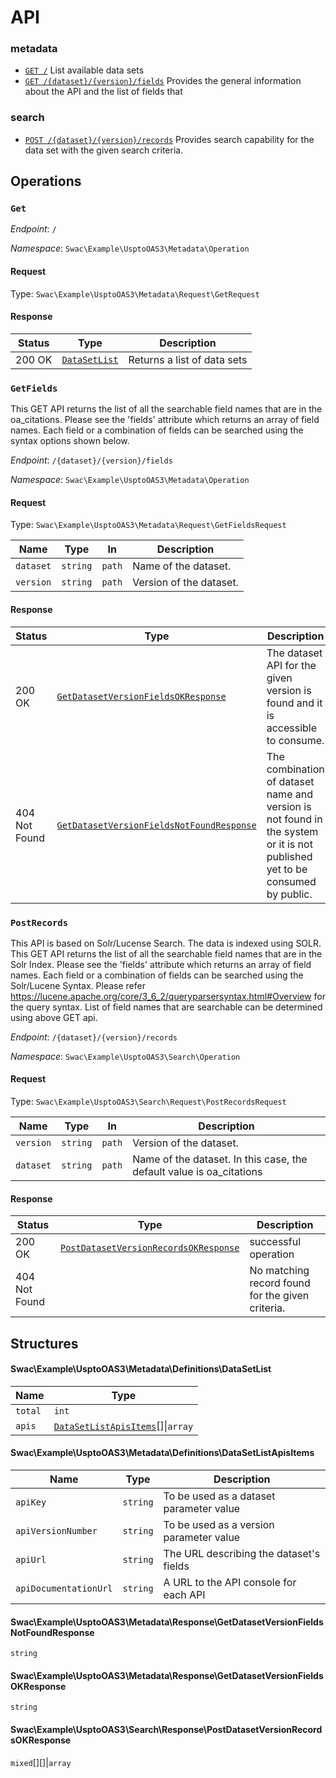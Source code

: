# API

### metadata

* [`GET /`](#get) List available data sets
* [`GET /{dataset}/{version}/fields`](#getfields) Provides the general information about the API and the list of fields that

### search

* [`POST /{dataset}/{version}/records`](#postrecords) Provides search capability for the data set with the given search criteria.



## Operations

### `Get`



_Endpoint_: `/`

_Namespace_: `Swac\Example\UsptoOAS3\Metadata\Operation`

#### Request
Type: `Swac\Example\UsptoOAS3\Metadata\Request\GetRequest`




#### Response


|Status|Type                                                                |Description                |
|------|--------------------------------------------------------------------|---------------------------|
|200 OK|[`DataSetList`](#swacexampleusptooas3metadatadefinitionsdatasetlist)|Returns a list of data sets|

### `GetFields`

This GET API returns the list of all the searchable field names that are in
the oa_citations. Please see the 'fields' attribute which returns an array
of field names. Each field or a combination of fields can be searched using
the syntax options shown below.

_Endpoint_: `/{dataset}/{version}/fields`

_Namespace_: `Swac\Example\UsptoOAS3\Metadata\Operation`

#### Request
Type: `Swac\Example\UsptoOAS3\Metadata\Request\GetFieldsRequest`

|Name     |Type    |In    |Description            |
|---------|--------|------|-----------------------|
|`dataset`|`string`|`path`|Name of the dataset.   |
|`version`|`string`|`path`|Version of the dataset.|





#### Response


|Status       |Type                                                                                                                     |Description                                                                                                                |
|-------------|-------------------------------------------------------------------------------------------------------------------------|---------------------------------------------------------------------------------------------------------------------------|
|200 OK       |[`GetDatasetVersionFieldsOKResponse`](#swacexampleusptooas3metadataresponsegetdatasetversionfieldsokresponse)            |The dataset API for the given version is found and it is accessible to consume.                                            |
|404 Not Found|[`GetDatasetVersionFieldsNotFoundResponse`](#swacexampleusptooas3metadataresponsegetdatasetversionfieldsnotfoundresponse)|The combination of dataset name and version is not found in the system or it is not published yet to be consumed by public.|

### `PostRecords`

This API is based on Solr/Lucense Search. The data is indexed using SOLR.
This GET API returns the list of all the searchable field names that are in
the Solr Index. Please see the 'fields' attribute which returns an array of
field names. Each field or a combination of fields can be searched using
the Solr/Lucene Syntax. Please refer
https://lucene.apache.org/core/3_6_2/queryparsersyntax.html#Overview for
the query syntax. List of field names that are searchable can be determined
using above GET api.

_Endpoint_: `/{dataset}/{version}/records`

_Namespace_: `Swac\Example\UsptoOAS3\Search\Operation`

#### Request
Type: `Swac\Example\UsptoOAS3\Search\Request\PostRecordsRequest`

|Name     |Type    |In    |Description                                                         |
|---------|--------|------|--------------------------------------------------------------------|
|`version`|`string`|`path`|Version of the dataset.                                             |
|`dataset`|`string`|`path`|Name of the dataset. In this case, the default value is oa_citations|





#### Response


|Status       |Type                                                                                                           |Description                                     |
|-------------|---------------------------------------------------------------------------------------------------------------|------------------------------------------------|
|200 OK       |[`PostDatasetVersionRecordsOKResponse`](#swacexampleusptooas3searchresponsepostdatasetversionrecordsokresponse)|successful operation                            |
|404 Not Found|                                                                                                               |No matching record found for the given criteria.|



## Structures

#### Swac\Example\UsptoOAS3\Metadata\Definitions\DataSetList
|Name   |Type                                                                                                 |
|-------|-----------------------------------------------------------------------------------------------------|
|`total`|`int`                                                                                                |
|`apis` |[`DataSetListApisItems`](#swacexampleusptooas3metadatadefinitionsdatasetlistapisitems)[]&#124;`array`|

#### Swac\Example\UsptoOAS3\Metadata\Definitions\DataSetListApisItems
|Name                 |Type    |Description                            |
|---------------------|--------|---------------------------------------|
|`apiKey`             |`string`|To be used as a dataset parameter value|
|`apiVersionNumber`   |`string`|To be used as a version parameter value|
|`apiUrl`             |`string`|The URL describing the dataset's fields|
|`apiDocumentationUrl`|`string`|A URL to the API console for each API  |

#### Swac\Example\UsptoOAS3\Metadata\Response\GetDatasetVersionFieldsNotFoundResponse
`string`
#### Swac\Example\UsptoOAS3\Metadata\Response\GetDatasetVersionFieldsOKResponse
`string`
#### Swac\Example\UsptoOAS3\Search\Response\PostDatasetVersionRecordsOKResponse
`mixed`[][]&#124;`array`

